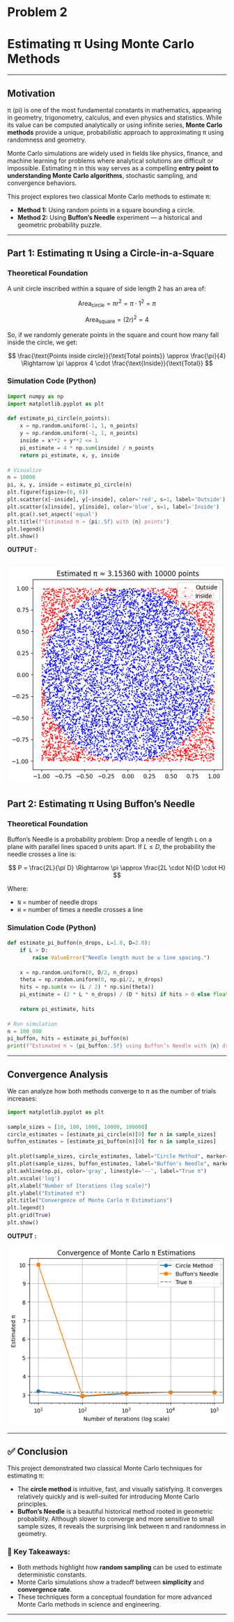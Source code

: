 # Problem 2

# Estimating π Using Monte Carlo Methods

---

## Motivation

π (pi) is one of the most fundamental constants in mathematics, appearing in geometry, trigonometry, calculus, and even physics and statistics. While its value can be computed analytically or using infinite series, **Monte Carlo methods** provide a unique, probabilistic approach to approximating π using randomness and geometry.

Monte Carlo simulations are widely used in fields like physics, finance, and machine learning for problems where analytical solutions are difficult or impossible. Estimating π in this way serves as a compelling **entry point to understanding Monte Carlo algorithms**, stochastic sampling, and convergence behaviors.

This project explores two classical Monte Carlo methods to estimate π:

* **Method 1:** Using random points in a square bounding a circle.
* **Method 2:** Using **Buffon’s Needle** experiment — a historical and geometric probability puzzle.

---

## Part 1: Estimating π Using a Circle-in-a-Square

### Theoretical Foundation

A unit circle inscribed within a square of side length 2 has an area of:

$$
\text{Area}_{\text{circle}} = \pi r^2 = \pi \cdot 1^2 = \pi
$$

$$
\text{Area}_{\text{square}} = (2r)^2 = 4
$$

So, if we randomly generate points in the square and count how many fall inside the circle, we get:

$$
\frac{\text{Points inside circle}}{\text{Total points}} \approx \frac{\pi}{4} \Rightarrow \pi \approx 4 \cdot \frac{\text{Inside}}{\text{Total}}
$$

### Simulation Code (Python)

```python
import numpy as np
import matplotlib.pyplot as plt

def estimate_pi_circle(n_points):
    x = np.random.uniform(-1, 1, n_points)
    y = np.random.uniform(-1, 1, n_points)
    inside = x**2 + y**2 <= 1
    pi_estimate = 4 * np.sum(inside) / n_points
    return pi_estimate, x, y, inside

# Visualize
n = 10000
pi, x, y, inside = estimate_pi_circle(n)
plt.figure(figsize=(6, 6))
plt.scatter(x[~inside], y[~inside], color='red', s=1, label='Outside')
plt.scatter(x[inside], y[inside], color='blue', s=1, label='Inside')
plt.gca().set_aspect('equal')
plt.title(f"Estimated π ≈ {pi:.5f} with {n} points")
plt.legend()
plt.show()
```
**OUTPUT :**

![alt text](image.png)
---

## Part 2: Estimating π Using Buffon’s Needle

### Theoretical Foundation

Buffon’s Needle is a probability problem: Drop a needle of length `L` on a plane with parallel lines spaced `D` units apart. If $L \leq D$, the probability the needle crosses a line is:

$$
P = \frac{2L}{\pi D}
\Rightarrow \pi \approx \frac{2L \cdot N}{D \cdot H}
$$

Where:

* `N` = number of needle drops
* `H` = number of times a needle crosses a line

### Simulation Code (Python)

```python
def estimate_pi_buffon(n_drops, L=1.0, D=2.0):
    if L > D:
        raise ValueError("Needle length must be ≤ line spacing.")
    
    x = np.random.uniform(0, D/2, n_drops)
    theta = np.random.uniform(0, np.pi/2, n_drops)
    hits = np.sum(x <= (L / 2) * np.sin(theta))
    pi_estimate = (2 * L * n_drops) / (D * hits) if hits > 0 else float('inf')
    
    return pi_estimate, hits

# Run simulation
n = 100_000
pi_buffon, hits = estimate_pi_buffon(n)
print(f"Estimated π ≈ {pi_buffon:.5f} using Buffon’s Needle with {n} drops")
```

---

## Convergence Analysis

We can analyze how both methods converge to π as the number of trials increases:

```python
import matplotlib.pyplot as plt

sample_sizes = [10, 100, 1000, 10000, 100000]
circle_estimates = [estimate_pi_circle(n)[0] for n in sample_sizes]
buffon_estimates = [estimate_pi_buffon(n)[0] for n in sample_sizes]

plt.plot(sample_sizes, circle_estimates, label="Circle Method", marker='o')
plt.plot(sample_sizes, buffon_estimates, label="Buffon's Needle", marker='s')
plt.axhline(np.pi, color='gray', linestyle='--', label="True π")
plt.xscale('log')
plt.xlabel("Number of Iterations (log scale)")
plt.ylabel("Estimated π")
plt.title("Convergence of Monte Carlo π Estimations")
plt.legend()
plt.grid(True)
plt.show()
```

**OUTPUT :**

![alt text](image-1.png)

---

## ✅ Conclusion

This project demonstrated two classical Monte Carlo techniques for estimating π:

* The **circle method** is intuitive, fast, and visually satisfying. It converges relatively quickly and is well-suited for introducing Monte Carlo principles.
* **Buffon’s Needle** is a beautiful historical method rooted in geometric probability. Although slower to converge and more sensitive to small sample sizes, it reveals the surprising link between π and randomness in geometry.

### 🔑 Key Takeaways:

* Both methods highlight how **random sampling** can be used to estimate deterministic constants.
* Monte Carlo simulations show a tradeoff between **simplicity** and **convergence rate**.
* These techniques form a conceptual foundation for more advanced Monte Carlo methods in science and engineering.

---

